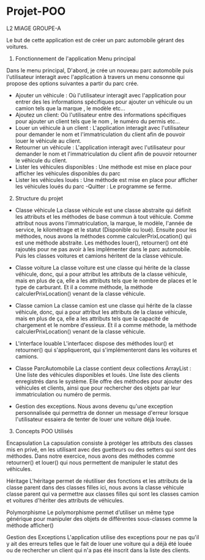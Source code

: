 # Projet-POO
L2 MIAGE GROUPE-A

Le but de cette application est de créer un parc automobile gérant des voitures.

1. Fonctionnement de l'application
Menu principal 

Dans le menu principal, D'abord, je crée un nouveau parc automobile puis l'utilisateur interagit avec l'application à travers un menu consonne qui propose des options suivantes a partir du parc crée. 
- Ajouter un véhicule : Où l'utilisateur interagit avec l'application pour entrer des  les informations spécifiques pour ajouter un véhicule ou un camion tels que la marque , le modèle etc...
- Ajoutez un client: Où l'utilisateur entre des informations spécifiques pour ajouter un client tels que le nom , le numéro du permis etc... 
- Louer un véhicule à un client : L'application interagit avec l'utilisateur pour demander le nom et l'immatriculation du client afin de pouvoir louer le véhicule au client.
- Retourner un véhicule : L'application interagit avec l'utilisateur pour demander le nom et l'immatriculation du client afin de pouvoir retourner le véhicule du client. 
- Lister les véhicules disponibles : Une méthode est mise en place pour afficher les véhicules disponibles du parc 
- Lister les véhicules loués : Une méthode est mise en place pour afficher les véhicules loués du parc 
 -Quitter : Le programme se ferme.



2. Structure du projet

* Classe véhicule
La classe véhicule est une classe abstraite qui définit les attributs et les méthodes de base commun à tout véhicule. Comme attribut nous avons l'immatriculation, la marque, le modèle, l'année de service, le kilométrage et le statut (Disponible ou loué). Ensuite pour les méthodes, nous avons la méthodes comme calculerPrixLocation() qui est une méthode abstraite. Les méthodes louer(), retourner() ont été rajoutés pour ne pas avoir à les implémenter dans le parc automobile. Puis les classes voitures et camions héritent de la classe véhicule.

* Classe voiture
La classe voiture est une classe qui hérite de la classe véhicule, donc, qui a pour attribut les attributs de la classe véhicule, mais en plus de ça, elle a les attributs tels que le nombre de places et le type de carburant. Et il a comme méthode, la méthode calculerPrixLocation()  venant de la classe véhicule. 


* Classe camion
La classe camion est une classe qui hérite de la classe véhicule, donc, qui a pour attribut les attributs de la classe véhicule, mais en plus de ça, elle a les attributs tels que la capacité de chargement et le nombre d'essieux. Et il a comme méthode, la méthode calculerPrixLocation()  venant de la classe véhicule.

* L'interface louable 
L'interfacec dispose des méthodes lour() et retourner() qui s'appliqueront, qui s'implémenteront dans les voitures et camions. 

* Classe ParcAutomobile
La classe contient deux collections ArrayList :
Une liste des véhicules disponibles et loués.
Une liste des clients enregistrés dans le système.
Elle offre des méthodes pour ajouter des véhicules et clients, ainsi que pour rechercher des objets par leur immatriculation ou numéro de permis.

* Gestion des exceptions. 
Nous avons devenu qu'une exception personnalisée qui permettra de donner un message d'erreur lorsque l'utilisateur essaiera de tenter de louer une voiture déjà louée.



3. Concepts POO Utilisés

Encapsulation
La capsulation consiste à protéger les attributs des classes mis en privé, en les utilisant avec des guetteurs ou des setters qui sont des méthodes. Dans notre exercice, nous avons des méthodes comme retourner() et louer() qui nous permettent de manipuler le statut des véhicules.

Héritage
L'héritage permet de réutiliser des fonctions et les attributs de la classe parent dans des classes filles ici, nous avons la classe véhicule classe parent qui va permettre aux classes filles qui sont les classes camion et voitures d'hériter des attributs de véhicules.

Polymorphisme
Le polymorphisme permet d’utiliser un même type générique pour manipuler des objets de différentes sous-classes comme la méthode afficher()

Gestion des Exceptions
L'application utilise des exceptions pour ne pas qu'il y ait des erreurs telles que le fait de louer une voiture qui a déjà été louée ou de rechercher un client qui n'a pas été inscrit dans la liste des clients.

